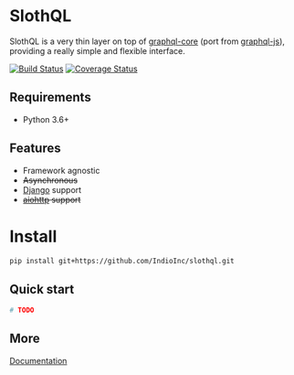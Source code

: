 # SlothQL
SlothQL is a very thin layer on top of [graphql-core](https://github.com/graphql-python/graphql-core) 
(port from [graphql-js](https://github.com/graphql/graphql-js)),
providing a really simple and flexible interface.

[![Build Status](https://travis-ci.org/IndioInc/slothql.svg?branch=master)](https://travis-ci.org/IndioInc/slothql)
[![Coverage Status](https://coveralls.io/repos/github/IndioInc/slothql/badge.svg?branch=master)](https://coveralls.io/github/IndioInc/slothql?branch=master)

## Requirements
* Python 3.6+

## Features
* Framework agnostic
* ~~Asynchronous~~
* [Django](https://www.djangoproject.com/) support
* ~~[aiohttp](https://aiohttp.readthedocs.io/en/stable/) support~~

# Install
```bash
pip install git+https://github.com/IndioInc/slothql.git
```

## Quick start
```python
# TODO
```

## More
[Documentation]()
